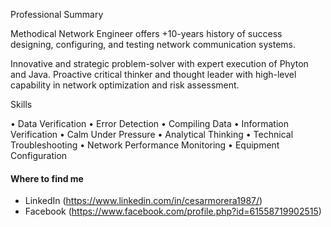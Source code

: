 Professional Summary

Methodical Network Engineer offers +10-years history of success designing, configuring, and testing network communication systems.

Innovative and strategic problem-solver with expert execution of Phyton and Java. Proactive critical thinker and thought leader with high-level capability in network optimization and risk assessment.

Skills

• Data Verification 
• Error Detection 
• Compiling Data
• Information Verification 
• Calm Under Pressure 
• Analytical Thinking
• Technical Troubleshooting 
• Network Performance Monitoring 
• Equipment Configuration

#### Where to find me

- LinkedIn (https://www.linkedin.com/in/cesarmorera1987/)
- Facebook (https://www.facebook.com/profile.php?id=61558719902515)
